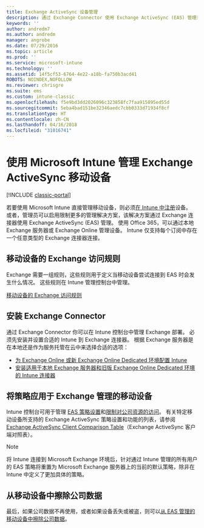 ```yaml
---
title: Exchange ActiveSync 设备管理
description: 通过 Exchange Connector 使用 Exchange ActiveSync (EAS) 管理来管理移动设备
keywords: ''
author: andredm7
ms.author: andredm
manager: angrobe
ms.date: 07/29/2016
ms.topic: article
ms.prod: ''
ms.service: microsoft-intune
ms.technology: ''
ms.assetid: 14f5cf53-6764-4e22-a18b-fa750b3acd41
ROBOTS: NOINDEX,NOFOLLOW
ms.reviewer: chrisgre
ms.suite: ems
ms.custom: intune-classic
ms.openlocfilehash: f5e9bd3dd2026096c323858fc7faa915895ed55d
ms.sourcegitcommit: 5eba4bad151be32346aedc7cbb0333d71934f8cf
ms.translationtype: HT
ms.contentlocale: zh-CN
ms.lasthandoff: 04/16/2018
ms.locfileid: "31016741"
---
```

# <a name="exchange-activesync-mobile-device-management-with-microsoft-intune"></a>使用 Microsoft Intune 管理 Exchange ActiveSync 移动设备

[!INCLUDE [classic-portal](../includes/classic-portal.md)]

若要使用 Microsoft Intune 直接管理移动设备，则必须[在 Intune 中注册](prerequisites-for-enrollment.md)设备。 或者，管理员可以启用限制更多的管理解决方案，该解决方案通过 Exchange 连接器使用 Exchange ActiveSync (EAS) 管理。 使用 Office 365，可以通过本地 Exchange 服务器或 Exchange Online 管理设备。 Intune 仅支持每个订阅中存在一个任意类型的 Exchange 连接器连接。

## <a name="exchange-access-rules-for-mobile-devices"></a>移动设备的 Exchange 访问规则 ##

Exchange 需要一组规则，这些规则用于定义当移动设备尝试连接到 EAS 时会发生什么情况。 这些规则在 Intune 管理控制台中管理。

[移动设备的 Exchange 访问规则](exchange-access-rules-for-mobile-devices.md)

## <a name="install-the-exchange-connector"></a>安装 Exchange Connector
通过 Exchange Connector 你可以在 Intune 控制台中管理 Exchange 部署。 必须先安装并设置合适的 Intune 到 Exchange 连接器。 根据 Exchange 服务器是在本地还是作为服务托管在云中来选择合适的选项：

-   [为 Exchange Online 或新 Exchange Online Dedicated 环境配置 Intune](intune-service-to-service-exchange-connector.md)
-   [安装适用于本地 Exchange 服务器和旧版 Exchange Online Dedicated 环境的 Intune 连接器](intune-on-premises-exchange-connector.md)


## <a name="apply-policy-for-exchange-managed-mobile-devices"></a>将策略应用于 Exchange 管理的移动设备
Intune 控制台可用于管理 [EAS 策略设置](exchange-activesync-policy-settings-in-microsoft-intune.md)和[限制对公司资源的访问](restrict-access-to-email-and-o365-services-with-microsoft-intune.md)。 有关特定移动设备所支持的 Exchange ActiveSync 策略设置和功能的列表，请参阅 [Exchange ActiveSync Client Comparison Table](http://go.microsoft.com/fwlink/?LinkId=247270)（Exchange ActiveSync 客户端对照表）。

> [!NOTE]
> 将 Intune 连接到 Microsoft Exchange 环境后，针对通过 Intune 管理的所有用户的 EAS 策略将重置为 Microsoft Exchange 服务器上的当前的默认策略，除非在 Intune 中定义了更加具体的策略。

## <a name="wipe-company-data-from-mobile-devices"></a>从移动设备中擦除公司数据
最后，如果公司数据不再使用，或者如果设备丢失或被盗，则可以[从 EAS 管理的移动设备中擦除公司数据](wipe-for-exchange-managed-mobile-devices.md)。
